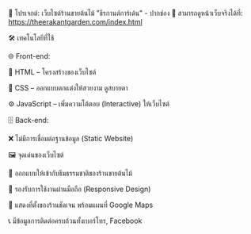 🌿 โปรเจกต์: เว็บไซต์ร้านขายต้นไม้ "ธีรกานต์การ์เด้น" - ปากช่อง
🔗 สามารถดูหน้าเว็บจริงได้ที่: https://theerakantgarden.com/index.html

🛠️ เทคโนโลยีที่ใช้

  🌐 Front-end:
  
  🧱 HTML – โครงสร้างของเว็บไซต์
  
  🎨 CSS – ออกแบบตกแต่งให้สวยงาม ดูสบายตา
  
  ⚙️ JavaScript – เพิ่มความโต้ตอบ (Interactive) ให้เว็บไซต์

🗄️ Back-end:

  ❌ ไม่มีการเชื่อมต่อฐานข้อมูล (Static Website)

🖼️ จุดเด่นของเว็บไซต์

  🍃 ออกแบบให้เข้ากับธีมธรรมชาติของร้านขายต้นไม้
  
  📱 รองรับการใช้งานผ่านมือถือ (Responsive Design)
  
  📍 แสดงที่ตั้งของร้านชัดเจน พร้อมแผนที่ Google Maps
  
  📞 มีข้อมูลการติดต่อครบถ้วนทั้งเบอร์โทร, Facebook


